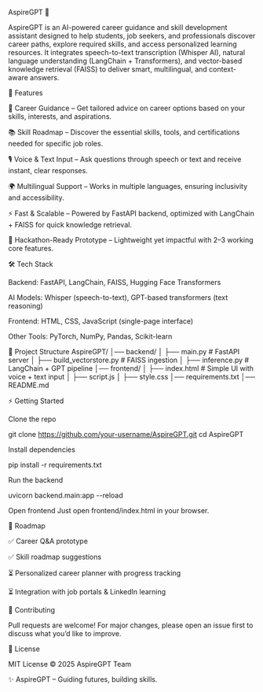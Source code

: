 AspireGPT 🌱

AspireGPT is an AI-powered career guidance and skill development assistant designed to help students, job seekers, and professionals discover career paths, explore required skills, and access personalized learning resources. It integrates speech-to-text transcription (Whisper AI), natural language understanding (LangChain + Transformers), and vector-based knowledge retrieval (FAISS) to deliver smart, multilingual, and context-aware answers.

🚀 Features

🎯 Career Guidance – Get tailored advice on career options based on your skills, interests, and aspirations.

📚 Skill Roadmap – Discover the essential skills, tools, and certifications needed for specific job roles.

🎙 Voice & Text Input – Ask questions through speech or text and receive instant, clear responses.

🌍 Multilingual Support – Works in multiple languages, ensuring inclusivity and accessibility.

⚡ Fast & Scalable – Powered by FastAPI backend, optimized with LangChain + FAISS for quick knowledge retrieval.

🤝 Hackathon-Ready Prototype – Lightweight yet impactful with 2–3 working core features.

🛠 Tech Stack

Backend: FastAPI, LangChain, FAISS, Hugging Face Transformers

AI Models: Whisper (speech-to-text), GPT-based transformers (text reasoning)

Frontend: HTML, CSS, JavaScript (single-page interface)

Other Tools: PyTorch, NumPy, Pandas, Scikit-learn

📂 Project Structure
AspireGPT/
│── backend/
│   ├── main.py          # FastAPI server
│   ├── build_vectorstore.py  # FAISS ingestion
│   ├── inference.py     # LangChain + GPT pipeline
│── frontend/
│   ├── index.html       # Simple UI with voice + text input
│   ├── script.js
│   ├── style.css
│── requirements.txt
│── README.md

⚡ Getting Started

Clone the repo

git clone https://github.com/your-username/AspireGPT.git
cd AspireGPT


Install dependencies

pip install -r requirements.txt


Run the backend

uvicorn backend.main:app --reload


Open frontend
Just open frontend/index.html in your browser.

📌 Roadmap

✅ Career Q&A prototype

✅ Skill roadmap suggestions

⏳ Personalized career planner with progress tracking

⏳ Integration with job portals & LinkedIn learning

🤝 Contributing

Pull requests are welcome! For major changes, please open an issue first to discuss what you’d like to improve.

📜 License

MIT License © 2025 AspireGPT Team

✨ AspireGPT – Guiding futures, building skills.
